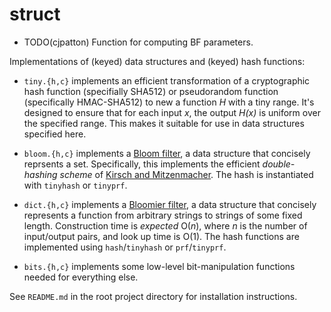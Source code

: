 struct
======
- TODO(cjpatton) Function for computing BF parameters.

Implementations of (keyed) data structures and (keyed) hash functions:

  * `tiny.{h,c}` implements an efficient transformation of a cryptographic hash
    function (specifially SHA512) or pseudorandom function (specifically
    HMAC-SHA512) to new a function _H_ with a tiny range. It's designed to
    ensure that for each input _x_, the output _H(x)_ is uniform over the
    specified range. This makes it suitable for use in data structures specified
    here.

  * `bloom.{h,c}` implements a [Bloom
    filter](https://en.wikipedia.org/wiki/Bloom_filter), a data structure that
    concisely reprsents a set. Specifically, this implements the efficient
    _double-hashing scheme_ of [Kirsch and
    Mitzenmacher](https://www.eecs.harvard.edu/~michaelm/postscripts/rsa2008.pdf).
    The hash is instantiated with `tinyhash` or `tinyprf`.

 * `dict.{h,c}` implements a [Bloomier filter](https://arxiv.org/abs/0807.0928),
    a data structure that concisely represents a function from arbitrary strings
    to strings of some fixed length. Construction time is _expected_ O(_n_), where
    _n_ is the number of input/output pairs, and look up time is O(1). The hash
    functions are implemented using `hash`/`tinyhash` or `prf`/`tinyprf`.

 * `bits.{h,c}` implements some low-level bit-manipulation functions needed for
   everything else.

See `README.md` in the root project directory for installation instructions.
